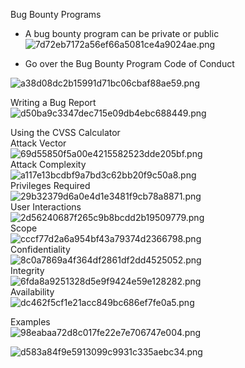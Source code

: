    

Bug Bounty Programs

- A bug bounty program can be private or public  
    ![7d72eb7172a56ef66a5081ce4a9024ae.png](20ac2f21079f4e6189b11ad1647fb5a9.png)
    
- Go over the Bug Bounty Program Code of Conduct
    

![a38d08dc2b15991d71bc06cbaf88ae59.png](48d4760bb9cb42a2ab443a1a6ca0a94e.png)

Writing a Bug Report  
![d50ba9c3347dec715e09db4ebc688449.png](9fa92e6765e04e9dbc00db84b8b09fdf.png)

Using the CVSS Calculator  
Attack Vector  
![69d55850f5a00e4215582523dde205bf.png](f615c20c17754a528e1f8751538121a2.png)  
Attack Complexity  
![a117e13bcdbf9a7bd3c62bb20f9c50a8.png](3974adb138a145f790f813fa29062897.png)  
Privileges Required  
![29b32379d6a0e4d1e3481f9cb78a8871.png](cc455076825041d892c197301d17a66e.png)  
User Interactions  
![2d56240687f265c9b8bcdd2b19509779.png](36a821933699445db5128dbfa7d163a1.png)  
Scope  
![cccf77d2a6a954bf43a79374d2366798.png](4ef7088f5ea14ad99d867011cbd1662d.png)  
Confidentiality  
![8c0a7869a4f364df2861df2dd4525052.png](efd3bfd47b204b1f97a02853cae8b4d8.png)  
Integrity  
![6fda8a9251328d5e9f9424e59e128282.png](3963ff3f7f2c44f19c63d3d6c5a89323.png)  
Availability  
![dc462f5cf1e21acc849bc686ef7fe0a5.png](e014930053a84b648ef9a7777105829d.png)

Examples  
![98eabaa72d8c017fe22e7e706747e004.png](f2a4f34a47534ade9b2784f7f88735ce.png)

![d583a84f9e5913099c9931c335aebc34.png](e0ea24898e49466288ce69242a44d973.png)
